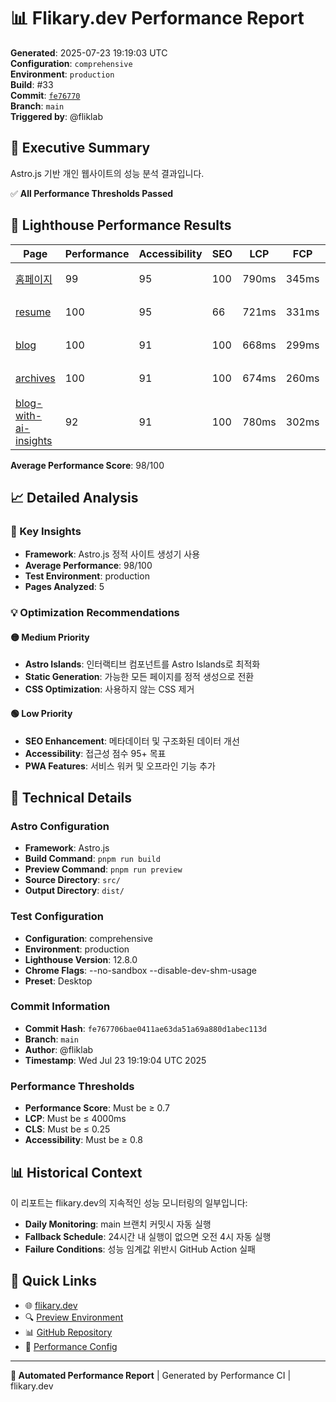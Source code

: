 # 📊 Flikary.dev Performance Report

**Generated**: 2025-07-23 19:19:03 UTC  
**Configuration**: `comprehensive`  
**Environment**: `production`  
**Build**: #33  
**Commit**: [`fe76770`](https://github.com/fliklab/flikary/commit/fe767706bae0411ae63da51a69a880d1abec113d)  
**Branch**: `main`  
**Triggered by**: @fliklab

## 🎯 Executive Summary

Astro.js 기반 개인 웹사이트의 성능 분석 결과입니다.

✅ **All Performance Thresholds Passed**

## 🧪 Lighthouse Performance Results

| Page | Performance | Accessibility | SEO | LCP | FCP | CLS | Status |
|------|-------------|---------------|-----|-----|-----|-----|--------|
| [홈페이지](https://flikary.dev/) | 99 | 95 | 100 | 790ms | 345ms | 0 | 🟢 Excellent |
| [resume](https://flikary.dev/resume) | 100 | 95 | 66 | 721ms | 331ms | 0.03 | 🟢 Excellent |
| [blog](https://flikary.dev/blog) | 100 | 91 | 100 | 668ms | 299ms | 0 | 🟢 Excellent |
| [archives](https://flikary.dev/archives) | 100 | 91 | 100 | 674ms | 260ms | 0 | 🟢 Excellent |
| [blog-with-ai-insights](https://flikary.dev/blog/blog-with-ai-insights) | 92 | 91 | 100 | 780ms | 302ms | 0.17 | 🟢 Excellent |

**Average Performance Score**: 98/100


## 📈 Detailed Analysis

### 🎯 Key Insights

- **Framework**: Astro.js 정적 사이트 생성기 사용
- **Average Performance**: 98/100
- **Test Environment**: production
- **Pages Analyzed**: 5

### 💡 Optimization Recommendations



#### 🟡 Medium Priority
- **Astro Islands**: 인터랙티브 컴포넌트를 Astro Islands로 최적화
- **Static Generation**: 가능한 모든 페이지를 정적 생성으로 전환
- **CSS Optimization**: 사용하지 않는 CSS 제거

#### 🟢 Low Priority
- **SEO Enhancement**: 메타데이터 및 구조화된 데이터 개선
- **Accessibility**: 접근성 점수 95+ 목표
- **PWA Features**: 서비스 워커 및 오프라인 기능 추가

## 🔧 Technical Details

### Astro Configuration
- **Framework**: Astro.js
- **Build Command**: `pnpm run build`
- **Preview Command**: `pnpm run preview`
- **Source Directory**: `src/`
- **Output Directory**: `dist/`

### Test Configuration
- **Configuration**: comprehensive
- **Environment**: production
- **Lighthouse Version**: 12.8.0
- **Chrome Flags**: --no-sandbox --disable-dev-shm-usage
- **Preset**: Desktop

### Commit Information
- **Commit Hash**: `fe767706bae0411ae63da51a69a880d1abec113d`
- **Branch**: `main`
- **Author**: @fliklab
- **Timestamp**: Wed Jul 23 19:19:04 UTC 2025

### Performance Thresholds
- **Performance Score**: Must be ≥ 0.7
- **LCP**: Must be ≤ 4000ms
- **CLS**: Must be ≤ 0.25
- **Accessibility**: Must be ≥ 0.8

## 📊 Historical Context

이 리포트는 flikary.dev의 지속적인 성능 모니터링의 일부입니다:

- **Daily Monitoring**: main 브랜치 커밋시 자동 실행
- **Fallback Schedule**: 24시간 내 실행이 없으면 오전 4시 자동 실행
- **Failure Conditions**: 성능 임계값 위반시 GitHub Action 실패

## 🔗 Quick Links

- 🌐 [flikary.dev](https://flikary.dev)
- 🔍 [Preview Environment](https://preview.flikary.dev)
- 📊 [GitHub Repository](https://github.com/fliklab/flikary)
- 🔧 [Performance Config](https://github.com/fliklab/flikary/blob/main/performance-config.json)

---

**🤖 Automated Performance Report** | Generated by Performance CI | flikary.dev
